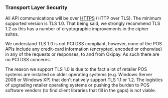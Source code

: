 <h3>Transport Layer Security</h3>

All API communications will be over <a href="https://en.wikipedia.org/wiki/HTTPS">HTTPS</a> (HTTP over TLS). The minimum supported version is TLS 1.0. That being said, we strongly recommend TLS 1.2 as this has a number of cryptographic improvements in the cipher suites.

We understand TLS 1.0 is not PCI DSS compliant, however, none of the POS APIs include any credit-card information (encrypted, encoded or otherwise) in any of the requests or responses, to and from Oxipay. As such there are no PCI DSS concerns.

The reason we support TLS 1.0 is due to the fact a lot of retailer POS systems are installed on older operating systems (e.g. Windows Server 2008 or Windows XP) that don't natively support TLS 1.1 or 1.2. The logistics of upgrading retailer operating systems or pushing the burden to POS software vendors (to find client libraries that fill in the gaps) is not viable.
